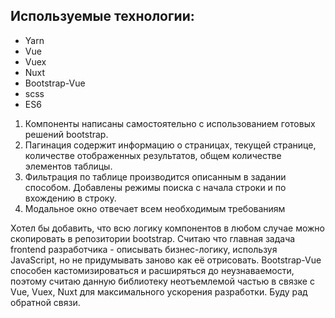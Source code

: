 ## Используемые технологии:

* Yarn
* Vue
* Vuex
* Nuxt
* Bootstrap-Vue
* scss
* ES6

1. Компоненты написаны самостоятельно с использованием готовых решений bootstrap.
2. Пагинация содержит информацию о страницах, текущей странице, количестве отображенных результатов, общем количестве элементов таблицы.
3. Фильтрация по таблице производится описанным в задании способом. Добавлены режимы поиска с начала строки и по вхождению в строку.
4. Модальное окно отвечает всем необходимым требованиям

Хотел бы добавить, что всю логику компонентов в любом случае можно скопировать в
репозитории bootstrap. Считаю что главная задача frontend разработчика - описывать
бизнес-логику, используя JavaScript, но не придумывать заново как её отрисовать. Bootstrap-Vue
способен кастомизироваться и расширяться до неузнаваемости, поэтому считаю данную
библиотеку неотъемлемой частью в связке с Vue, Vuex, Nuxt для максимального ускорения
разработки. Буду рад обратной связи.
